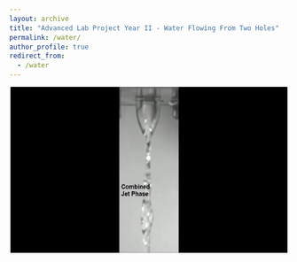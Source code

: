 ```yaml
---
layout: archive
title: "Advanced Lab Project Year II - Water Flowing From Two Holes"
permalink: /water/
author_profile: true
redirect_from:
  - /water
--- 
```

<p align="center">
  <img src='/images/phase_transition.gif' width="500" height="300">
</p>
